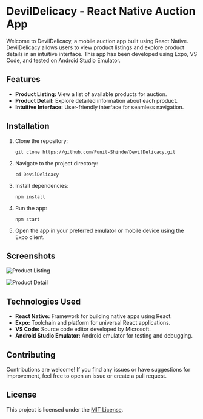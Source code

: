 # DevilDelicacy - React Native Auction App

Welcome to DevilDelicacy, a mobile auction app built using React Native. DevilDelicacy allows users to view product listings and explore product details in an intuitive interface. This app has been developed using Expo, VS Code, and tested on Android Studio Emulator.

## Features

- **Product Listing:** View a list of available products for auction.
- **Product Detail:** Explore detailed information about each product.
- **Intuitive Interface:** User-friendly interface for seamless navigation.

## Installation

1. Clone the repository:

   ```
   git clone https://github.com/Punit-Shinde/DevilDelicacy.git
   ```

2. Navigate to the project directory:

   ```
   cd DevilDelicacy
   ```

3. Install dependencies:

   ```
   npm install
   ```

4. Run the app:

   ```
   npm start
   ```

5. Open the app in your preferred emulator or mobile device using the Expo client.

## Screenshots

![Product Listing](screenshots/product_listing.png)

![Product Detail](screenshots/product_detail.png)

## Technologies Used

- **React Native:** Framework for building native apps using React.
- **Expo:** Toolchain and platform for universal React applications.
- **VS Code:** Source code editor developed by Microsoft.
- **Android Studio Emulator:** Android emulator for testing and debugging.

## Contributing

Contributions are welcome! If you find any issues or have suggestions for improvement, feel free to open an issue or create a pull request.

## License

This project is licensed under the [MIT License](LICENSE).

